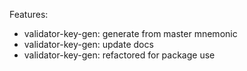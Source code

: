 Features:
* validator-key-gen: generate from master mnemonic
* validator-key-gen: update docs
* validator-key-gen: refactored for package use
